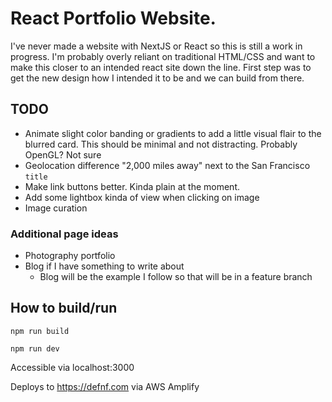# React Portfolio Website.

I've never made a website with NextJS or React so this is still a work in progress. I'm probably overly reliant on traditional HTML/CSS and want to make this closer to an intended react site down the line. First step was to get the new design how I intended it to be and we can build from there.

## TODO
- Animate slight color banding or gradients to add a little visual flair to the blurred card. This should be minimal and not distracting. Probably OpenGL? Not sure
- Geolocation difference "2,000 miles away" next to the San Francisco `title`
- Make link buttons better. Kinda plain at the  moment.
- Add some lightbox kinda of view when clicking on image
- Image curation

### Additional page ideas
- Photography portfolio
- Blog if I have something to write about
  - Blog will be the example I follow so that will be in a feature branch

## How to build/run

```
npm run build
```

```
npm run dev
```

Accessible via localhost:3000

Deploys to https://defnf.com via AWS Amplify
